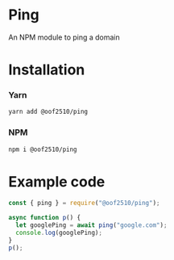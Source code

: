# Ping

An NPM module to ping a domain

# Installation

### Yarn

```bash
yarn add @oof2510/ping
```

### NPM

```bash
npm i @oof2510/ping
```

# Example code

```js
const { ping } = require("@oof2510/ping");

async function p() {
  let googlePing = await ping("google.com");
  console.log(googlePing);
}
p();
```
